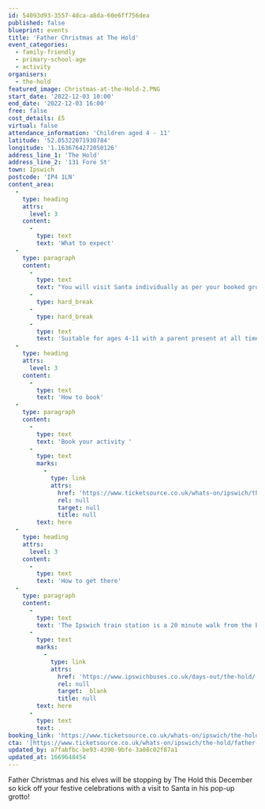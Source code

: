 ```yaml
---
id: 54093d93-3557-4dca-a8da-60e6ff756dea
published: false
blueprint: events
title: 'Father Christmas at The Hold'
event_categories:
  - family-friendly
  - primary-school-age
  - activity
organisers:
  - the-hold
featured_image: Christmas-at-the-Hold-2.PNG
start_date: '2022-12-03 10:00'
end_date: '2022-12-03 16:00'
free: false
cost_details: £5
virtual: false
attendance_information: 'Children aged 4 - 11'
latitude: '52.05322071930784'
longitude: '1.1636764272050126'
address_line_1: 'The Hold'
address_line_2: '131 Fore St'
town: Ipswich
postcode: 'IP4 1LN'
content_area:
  -
    type: heading
    attrs:
      level: 3
    content:
      -
        type: text
        text: 'What to expect'
  -
    type: paragraph
    content:
      -
        type: text
        text: "You will visit Santa individually as per your booked group. If there are groups ahead of you there may be a short wait once you arrive, colouring and other activities will be available. Your visit with Father Christmas will last around 10 minutes, after your visit you are free to explore the rest of The Hold.\_There is a variety of time slots to book from 10:00 to 16:00. "
      -
        type: hard_break
      -
        type: hard_break
      -
        type: text
        text: 'Suitable for ages 4-11 with a parent present at all times. Every child will receive a gift suitable for all. ''Let''s Get Crafty'' sessions will be running on this day, you can book them separately via our website.'
  -
    type: heading
    attrs:
      level: 3
    content:
      -
        type: text
        text: 'How to book'
  -
    type: paragraph
    content:
      -
        type: text
        text: 'Book your activity '
      -
        type: text
        marks:
          -
            type: link
            attrs:
              href: 'https://www.ticketsource.co.uk/whats-on/ipswich/the-hold/father-christmas-at-the-hold/e-geamyz'
              rel: null
              target: null
              title: null
        text: here
  -
    type: heading
    attrs:
      level: 3
    content:
      -
        type: text
        text: 'How to get there'
  -
    type: paragraph
    content:
      -
        type: text
        text: 'The Ipswich train station is a 20 minute walk from the building and if you''re travelling by bus then find out which bus routes you can take to get you to The Hold '
      -
        type: text
        marks:
          -
            type: link
            attrs:
              href: 'https://www.ipswichbuses.co.uk/days-out/the-hold/'
              rel: null
              target: _blank
              title: null
        text: here
      -
        type: text
        text: .
booking_link: 'https://www.ticketsource.co.uk/whats-on/ipswich/the-hold/father-christmas-at-the-hold/e-geamyz'
cta: '[https://www.ticketsource.co.uk/whats-on/ipswich/the-hold/father-christmas-at-the-hold/e-geamyz](https://www.ticketsource.co.uk/whats-on/ipswich/the-hold/father-christmas-at-the-hold/e-geamyz)'
updated_by: a7fabfbc-be93-4390-9bfe-3a08c02f87a1
updated_at: 1669648454
---
```

Father Christmas and his elves will be stopping by The Hold this December so kick off your festive celebrations with a visit to Santa in his pop-up grotto!